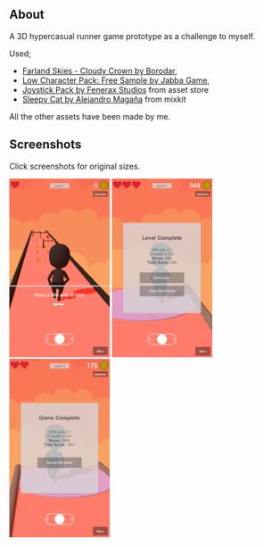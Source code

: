 ## About
 A 3D hypercasual runner game prototype as a challenge to myself.
 
 Used;
   * <a href="https://assetstore.unity.com/packages/2d/textures-materials/sky/farland-skies-cloudy-crown-60004">Farland Skies - Cloudy Crown by Borodar</a>,
   * <a href="https://assetstore.unity.com/packages/3d/characters/low-character-pack-free-sample-192954">Low Character Pack: Free Sample by Jabba Game</a>,
   * <a href="https://assetstore.unity.com/packages/tools/input-management/joystick-pack-107631">Joystick Pack by Fenerax Studios</a> from asset store
   * <a href="https://mixkit.co/free-stock-music/tag/lo-fi/" title="exit icons">Sleepy Cat by Alejandro Magaña</a> from mixkit

All the other assets have been made by me.

## Screenshots
Click screenshots for original sizes.<br>
<p float="left">
    <img width="180" height="320" src="Screenshots/1.png?raw=true">
    <img width="180" height="320" src="Screenshots/2.png?raw=true">
    <img width="180" height="320" src="Screenshots/3.png?raw=true">
</p>
